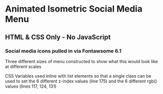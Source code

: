 # Animated Isometric Social Media Menu
## HTML & CSS Only - No JavaScript
### Social media icons pulled in via Fontawsome 6.1
Three different sizes of menu constructed to show what this would look like at different scales

CSS Variables used inline with list elements so that a single class can be used to set the 6 different z-index values (line 175) and the 6 different rgb() values (lines 117, 124, 131)
